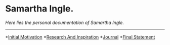 # Samartha Ingle.

_Here lies the personal documentation of Samartha Ingle._

---

*[Initial Motivation](./Motivation-SamarthaIngle.md)
*[Research And Inspiration](./ResearchAndInspiration-SamarthaIngle.md)
*[Journal](./Journal-SamarthaIngle.md)
*[Final Statement](./FinalStatement-SamarthaIngle.md)